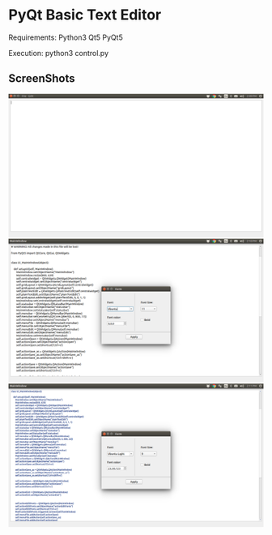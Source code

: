 # PyQt Basic Text Editor

Requirements:
Python3
Qt5
PyQt5

Execution:
python3 control.py

## ScreenShots

![Alt text](screens/1.png?raw=true "Main Window")
![Alt text](screens/2.png?raw=true "Font Window_1")
![Alt text](screens/3.png?raw=true "Font Window(Fonts Edited)")
